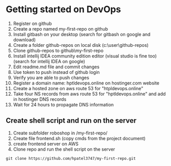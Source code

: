 # Getting started on DevOps 
1. Register on github
2. Create a repo named my-first-repo on github
3. Install gitbash on your desktop (search for gitbash on google and download)
4. Create a folder github-repos on local disk (c:\user\github-repos)
5. Clone github-repos to github\my-first-repo
6. Install intellij IDEA community edition editor (visual studio is fine too) (search for intellij IDEA on google)
7. Edit readme.md file and commit changes
8. Use token to push instead of github login
9. Verify you are able to push changes
10. Register a domain name: hptldevops.online on hostinger.com website
11. Create a hosted zone on aws route 53 for "htpldevops.online"
12. Take four NS records from aws route 53 for "hptldevops.online" and add in hostinger DNS records
13. Wait for 24 hours to propagate DNS information

## Create shell script and run on the server
1. Create subfolder roboshop in /my-first-repo/
2. Create file frontend.sh (copy cmds from the project document)
3. create frontend server on AWS
4. Clone repo and run the shell script on the server
```http
git clone https://github.com/hpatel3747/my-first-repo.git
```
